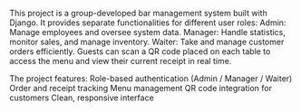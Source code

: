 This project is a group-developed bar management system built with Django.
It provides separate functionalities for different user roles:
  Admin: Manage employees and oversee system data.
  Manager: Handle statistics, monitor sales, and manage inventory.
  Waiter: Take and manage customer orders efficiently.
Guests can scan a QR code placed on each table to access the menu and view their current receipt in real time.

The project features:
  Role-based authentication (Admin / Manager / Waiter)
  Order and receipt tracking
  Menu management
  QR code integration for customers
  Clean, responsive interface
